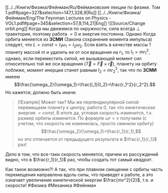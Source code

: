 [[../../Книги/Физика/Фейнман/Ru/Феймановские лекции по физике. Том 1.pdf#page=327&selection=147,1,328,9|Ru]]
[[../../Книги/Физика/Фейнман/Eng/The Feynman Lectures on Physics - VOL1.pdf#page=345&selection=57,8,114,21|Eng]]
![[Source/Change orbit.png]]
Когда мы движемся по окружности, сила всегда $\perp$ траектории, поэтому работа $=0$ и энергия постоянна. Однако Когда орбита меняется из **ЗСМИ** (Закона сохранения момента импульса) следует, что $L=const=I_1\omega_1=I_2\omega_2$. Если взять в качестве массы 1 планету массой $m$ и удалить ее от оси вращения на $r_1$, то $I_1=mr_1^2$, однако, если переместить силой, не вызывающей момент сил относительно той же оси вращения ($\vec{T}=\vec{F}\times \vec{r}$), планету на орбиту поближе, момент инерции станет равным $I_2=mr_2^2$, так что по **ЗСМИ** имеем $$\frac{\omega_2}{\omega_1}=\frac{I_1}{I_2}=\frac{r_1^2}{r_2^2}.$$
Но кажется, должно быть иначе:
>[!Example] Может так?
>Мы же перпендикулярной силой перемещаем планету к центру, работа $0$, так что кинетическая энергия $=const$, В итоге да, угловая скорость изменится, т.к. размер орбиты изменится. По формуле $\omega r=v$ получаем (с учетом, что скорость не изменилась, просто сменили орбиту)
>$$\frac{\omega_2}{\omega_1}=\frac{r_1}{r_1},$$
>но это отличается от предыдущего результата в $\frac{r_1}{r_1}$ раз!

Дело в том, что все-таки скорость меняется, причем из рассуждений видно, что в $\frac{r_1}{r_1}$ раз, чтобы создать тот самый *квадрат*.

Как такое возможно?!
А так, что при плавном смещении с орбиты часть перемещения направлена вдоль силы, что приведет к работе, а это означает увеличение кинетической энергии $\frac{mv^2}{2}$, т.е. и скорости!
#Физика #Механика #Фейнман 


